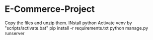 # E-Commerce-Project
Copy the files and unzip them.
INstall python
Activate venv by "scripts/activate.bat"
pip install -r requirements.txt
python manage.py runserver
